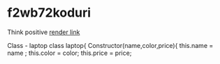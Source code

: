 # f2wb72koduri
Think positive 
[render link](https://f2wb72koduri.onrender.com)

Class - laptop class laptop{ Constructor(name,color,price){
    this.name  = name ;
    this.color = color;
    this.price = price;